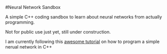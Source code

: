 #Neural Network Sandbox

A simple C++ coding sandbox to learn about neural networks from actually programming.

Not for public use just yet, still under construction.

I am currently following this [awesome tutorial](https://www.youtube.com/watch?v=KkwX7FkLfug&index=8&list=PLXi5SoYyURgNs1cFYtEPK2kcIxv6AMRf5) on how to program a simple nerual network in C++
